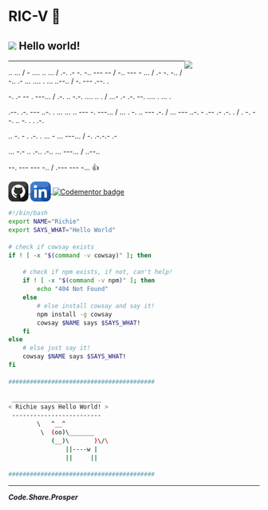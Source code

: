 # RIC-V 🖖

<h2>
    <img src="https://media.giphy.com/media/SXxI9NlwvYiY3bRsck/giphy.gif" width="10%" />
    Hello world!
</h2>
<img
  align="right"
  src="https://media.giphy.com/media/1C8bHHJturSx2/giphy.gif"
  width="30%"
/>

--- 
.. ... / - .... .. ... / .-. .- -. -.. --- -- / -.. --- - ... / .- -. -.. / -.. .- ... .... . ... ..--.. / -. --- .--. .

-. .- -- . ---... / .-. .. -.-. .... .. . / ...- .- .-. --. .... . ... .

.--. .-. --- ..-. . ... ... .. --- -. ---... / ... . -. .. --- .-. / ... --- ..-. - .-- .- .-. . / . -. --. .. -. . . .-.

.. -. - . .-. . ... - ... ---... / -. .-.-.- .-

... -.- .. .-.. .-.. ... ---... / ..--..

--. --- --- -.. / .--- --- -...  👍

<span>
  <a href="https://github.com/ric-v">
    <img src="github.png" width="8%" align="center" />
  </a>
  <a href="https://www.linkedin.com/in/ric-v/">
    <img src="linkedin.png" width="8%" align="center" />
  </a>
  <a href="https://www.codementor.io/@ricv?refer=badge">
    <img src="https://www.codementor.io/m-badges/ricv/find-me-on-cm-b.svg" alt="Codementor badge" width="20%" align="center">
  </a>
</span>

```bash
#!/bin/bash
export NAME="Richie"
export SAYS_WHAT="Hello World"

# check if cowsay exists
if ! [ -x "$(command -v cowsay)" ]; then

    # check if npm exists, if not, can't help! 
    if ! [ -x "$(command -v npm)" ]; then
        echo "404 Not Found"
    else
        # else install cowsay and say it!
        npm install -g cowsay
        cowsay $NAME says $SAYS_WHAT!
    fi
else 
    # else just say it!
    cowsay $NAME says $SAYS_WHAT!
fi

#########################################

 _________________________
< Richie says Hello World! >
 -------------------------
        \   ^__^
         \  (oo)\_______
            (__)\       )\/\
                ||----w |
                ||     ||

#########################################
```

---

***Code.Share.Prosper***
